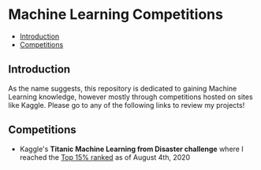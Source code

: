 # Machine Learning Competitions
- [Introduction](#introduction)
- [Competitions](#competitions)

## Introduction

As the name suggests, this repository is dedicated to gaining Machine Learning knowledge, however mostly through competitions hosted on sites like Kaggle. Please go to any of the following links to review my projects!

## Competitions
* Kaggle's **Titanic Machine Learning from Disaster challenge** where I reached the [Top 15% ranked](https://www.kaggle.com/alexandersdouglas/competitions) as of August 4th, 2020
